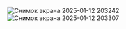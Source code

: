 ![Снимок экрана 2025-01-12 203242](https://github.com/user-attachments/assets/e369395b-4466-4b9c-9976-15cfc2f27580)
![Снимок экрана 2025-01-12 203307](https://github.com/user-attachments/assets/9d8041ac-b630-4182-9744-71565b8964c1)
